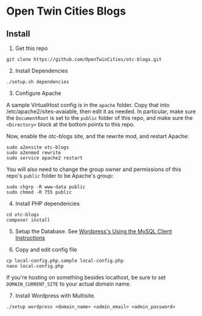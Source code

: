 Open Twin Cities Blogs
======================

## Install

1. Get this repo

  `git clone https://github.com/OpenTwinCities/otc-blogs.git`

2. Install Dependencies

  `./setup.sh dependencies`

3. Configure Apache

  A sample VirtualHost config is in the `apache` folder. Copy that into
  /etc/apache2/sites-avaiable, then edit it as needed. In particular, make sure
  the `DocumentRoot` is set to the `public` folder of this repo, and make sure
  the `<Directory>` block at the bottom points to this repo.

  Now, enable the otc-blogs site, and the rewrite mod, and restart Apache: 

  ```
  sudo a2ensite otc-blogs
  sudo a2enmod rewrite
  sudo service apache2 restart
  ```
  You will also need to change the group owner and permissions of this repo's
  `public` folder to be Apache's group:
  ```
  sudo chgrp -R www-data public
  sudo chmod -R 755 public
  ```

4. Install PHP dependencies

  ```
  cd otc-blogs
  composer install
  ```

5. Setup the Database. See [Wordpress's Using the MySQL Client Instructions](http://codex.wordpress.org/Installing_WordPress#Using_the_MySQL_Client)

6. Copy and edit config file

  ```
  cp local-config.php.sample local-config.php
  nano local-config.php
  ```

  If you're hosting on something besides localhost, be sure to set `DOMAIN_CURRENT_SITE`
  to your actual domain name.

7. Install Wordpress with Multisite.

  `./setup wordpress <domain_name> <admin_email> <admin_password>`
